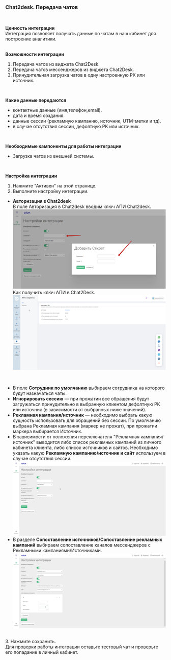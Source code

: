 ### Сhat2desk. Передача чатов  
<br>

**Ценность интеграции**  
Интеграция позволяет получать данные по чатам в наш кабинет для построение аналитики.  
<br>

**Возможности интеграции**  
1. Передача чатов из виджета Chat2Desk.  
2. Передача чатов мессенджеров из виджета Chat2Desk.  
3. Принудительная загрузка чатов в одну настроенную РК или источник.  
<br>

**Какие данные передаются**  
- контактные данные (имя,телефон,email).  
- дата и время создания.  
- данные сессии (рекламную кампанию, источник, UTM-метки и тд).  
- в случае отсутствия сессии, дефолтную РК или источник.  
<br>

  **Необходимые кампоненты для работы интеграции**  
- Загрузка чатов из внешней системы.
<br>

**Настройка интеграции**  
1. Нажмите "Активен" на этой странице.
2. Выполните настройку интеграции. <br />

- **Авторизация в Chat2desk** <br />
В поле Авторизация в Chat2desk вводим ключ АПИ Chat2desk.  
![image](c2d_cred.png)
Как получить ключ АПИ в Chat2Desk.  
![image](c2d_api.gif)
<br />

- В поле **Сотрудник по умолчанию** выбираем сотрудника на которого будут назначаться чаты.
- **Игнорировать сессию** — при прожатии все обращения будут загружаться принудительно в выбранную клиентом дефолтную РК или источник (в зависимости от выбранных ниже значений).
- **Рекламная кампания/источник** — необходимо выбрать какую сущность использовать для обращений без сессии. По умолчанию выбрана Рекламная кампания (маркер не прожат), при прожатии маркера выбирается Источник.
- В зависимости от положения переключателя "Рекламная кампания/источник" выводится либо список рекламных кампаний из личного кабинета клиента, либо список источников и сайтов. Необходимо указать какую **Рекламную кампанию/источник и сайт** используем в случае отсутствия сессии. 
![image](c2d_rk.gif)  
- В разделе **Сопоставление источников/Сопоставление рекламных кампаний** выбираем сопоставление каналов мессенджеров с Рекламными кампаниями/Источниками.  
![image](c2d_mess.gif)
<br /> 
3. Нажмите сохранить. <br />
Для проверки работы интеграции оставьте тестовый чат и проверьте его попадание в личный кабинет.  

